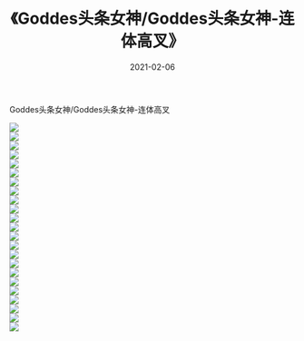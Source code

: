 ﻿---
layout: post
title:  《Goddes头条女神/Goddes头条女神-连体高叉》
date:   2021-02-06
img: http://img.660000.xyz/Sharelink/网络美图/2021/Goddes头条女神/Goddes头条女神-连体高叉/000.jpg
categories: [美女, 清纯, 唯美]
---

Goddes头条女神/Goddes头条女神-连体高叉

 ![](http://img.660000.xyz/Sharelink/网络美图/2021/Goddes头条女神/Goddes头条女神-连体高叉/001.jpg) <br>![](http://img.660000.xyz/Sharelink/网络美图/2021/Goddes头条女神/Goddes头条女神-连体高叉/002.jpg) <br>![](http://img.660000.xyz/Sharelink/网络美图/2021/Goddes头条女神/Goddes头条女神-连体高叉/003.jpg) <br>![](http://img.660000.xyz/Sharelink/网络美图/2021/Goddes头条女神/Goddes头条女神-连体高叉/004.jpg) <br>![](http://img.660000.xyz/Sharelink/网络美图/2021/Goddes头条女神/Goddes头条女神-连体高叉/005.jpg) <br>![](http://img.660000.xyz/Sharelink/网络美图/2021/Goddes头条女神/Goddes头条女神-连体高叉/006.jpg) <br>![](http://img.660000.xyz/Sharelink/网络美图/2021/Goddes头条女神/Goddes头条女神-连体高叉/007.jpg) <br>![](http://img.660000.xyz/Sharelink/网络美图/2021/Goddes头条女神/Goddes头条女神-连体高叉/008.jpg) <br>![](http://img.660000.xyz/Sharelink/网络美图/2021/Goddes头条女神/Goddes头条女神-连体高叉/009.jpg) <br>![](http://img.660000.xyz/Sharelink/网络美图/2021/Goddes头条女神/Goddes头条女神-连体高叉/010.jpg) <br>![](http://img.660000.xyz/Sharelink/网络美图/2021/Goddes头条女神/Goddes头条女神-连体高叉/011.jpg) <br>![](http://img.660000.xyz/Sharelink/网络美图/2021/Goddes头条女神/Goddes头条女神-连体高叉/012.jpg) <br>![](http://img.660000.xyz/Sharelink/网络美图/2021/Goddes头条女神/Goddes头条女神-连体高叉/013.jpg) <br>![](http://img.660000.xyz/Sharelink/网络美图/2021/Goddes头条女神/Goddes头条女神-连体高叉/014.jpg) <br>![](http://img.660000.xyz/Sharelink/网络美图/2021/Goddes头条女神/Goddes头条女神-连体高叉/015.jpg) <br>![](http://img.660000.xyz/Sharelink/网络美图/2021/Goddes头条女神/Goddes头条女神-连体高叉/016.jpg) <br>![](http://img.660000.xyz/Sharelink/网络美图/2021/Goddes头条女神/Goddes头条女神-连体高叉/017.jpg) <br>![](http://img.660000.xyz/Sharelink/网络美图/2021/Goddes头条女神/Goddes头条女神-连体高叉/018.jpg) <br>![](http://img.660000.xyz/Sharelink/网络美图/2021/Goddes头条女神/Goddes头条女神-连体高叉/019.jpg) <br>![](http://img.660000.xyz/Sharelink/网络美图/2021/Goddes头条女神/Goddes头条女神-连体高叉/020.jpg) <br>![](http://img.660000.xyz/Sharelink/网络美图/2021/Goddes头条女神/Goddes头条女神-连体高叉/021.jpg) <br>![](http://img.660000.xyz/Sharelink/网络美图/2021/Goddes头条女神/Goddes头条女神-连体高叉/022.jpg) <br>![](http://img.660000.xyz/Sharelink/网络美图/2021/Goddes头条女神/Goddes头条女神-连体高叉/023.jpg) <br>